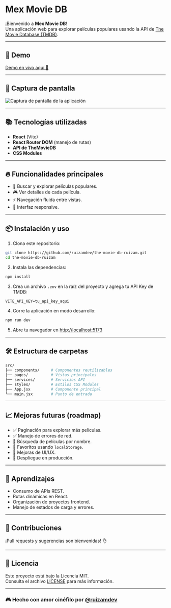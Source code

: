 # Mex Movie DB

¡Bienvenido a **Mex Movie DB**!  
Una aplicación web para explorar películas populares usando la API de [The Movie Database (TMDB)](https://www.themoviedb.org/).

---

## 🚀 Demo

[Demo en vivo aquí 🚀](https://ruizamdev.github.io/the-movie-db-ruizam/)

---

## 📸 Captura de pantalla

![Captura de pantalla de la aplicación](./assets/full-page.png)

---

## 📚 Tecnologías utilizadas

- **React** (Vite)
- **React Router DOM** (manejo de rutas)
- **API de TheMovieDB**
- **CSS Modules**

---

## 🔥 Funcionalidades principales

- 🔎 Buscar y explorar películas populares.
- 🎮 Ver detalles de cada película.
- ⚡ Navegación fluida entre vistas.
- 🎨 Interfaz responsive.

---

## 📦 Instalación y uso

1. Clona este repositorio:

```bash
git clone https://github.com/ruizamdev/the-movie-db-ruizam.git
cd the-movie-db-ruizam
```

2. Instala las dependencias:

```bash
npm install
```

3. Crea un archivo `.env` en la raíz del proyecto y agrega tu API Key de TMDB:

```env
VITE_API_KEY=tu_api_key_aqui
```

4. Corre la aplicación en modo desarrollo:

```bash
npm run dev
```

5. Abre tu navegador en [http://localhost:5173](http://localhost:5173)

---

## 🛠️ Estructura de carpetas

```bash
src/
├── components/     # Componentes reutilizables
├── pages/          # Vistas principales
├── services/       # Servicios API
├── styles/         # Estilos CSS Modules
├── App.jsx         # Componente principal
└── main.jsx        # Punto de entrada
```

---

## 📈 Mejoras futuras (roadmap)

- ✅ Paginación para explorar más películas.
- ✅ Manejo de errores de red.
- 🔢 Búsqueda de películas por nombre.
- 🔢 Favoritos usando `localStorage`.
- 🔢 Mejoras de UI/UX.
- 🔢 Despliegue en producción.

---

## 🧠 Aprendizajes

- Consumo de APIs REST.
- Rutas dinámicas en React.
- Organización de proyectos frontend.
- Manejo de estados de carga y errores.

---

## 🤝 Contribuciones

¡Pull requests y sugerencias son bienvenidas! 👌

---

## 📄 Licencia

Este proyecto está bajo la Licencia MIT.  
Consulta el archivo [LICENSE](LICENSE) para más información.

---

### 🎮 Hecho con amor cinéfilo por [@ruizamdev](https://github.com/ruizamdev)
